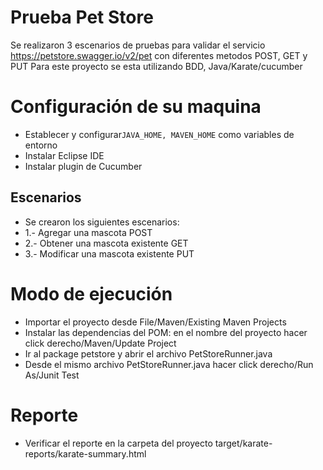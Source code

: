 # Prueba Pet Store
Se realizaron 3 escenarios de pruebas para validar el servicio https://petstore.swagger.io/v2/pet con diferentes metodos POST, GET y PUT
Para este proyecto se esta utilizando BDD, Java/Karate/cucumber

# Configuración de su maquina
* Establecer y configurar`JAVA_HOME, MAVEN_HOME` como variables de entorno
* Instalar Eclipse IDE
* Instalar plugin de Cucumber

## Escenarios 
* Se crearon los siguientes escenarios:
* 1.- Agregar una mascota POST
* 2.- Obtener una mascota existente GET
* 3.- Modificar una mascota existente PUT

# Modo de ejecución
* Importar el proyecto desde File/Maven/Existing Maven Projects
* Instalar las dependencias del POM: en el nombre del proyecto hacer click derecho/Maven/Update Project
* Ir al package petstore y abrir el archivo PetStoreRunner.java
* Desde el mismo archivo PetStoreRunner.java hacer click derecho/Run As/Junit Test

# Reporte
* Verificar el reporte en la carpeta del proyecto target/karate-reports/karate-summary.html